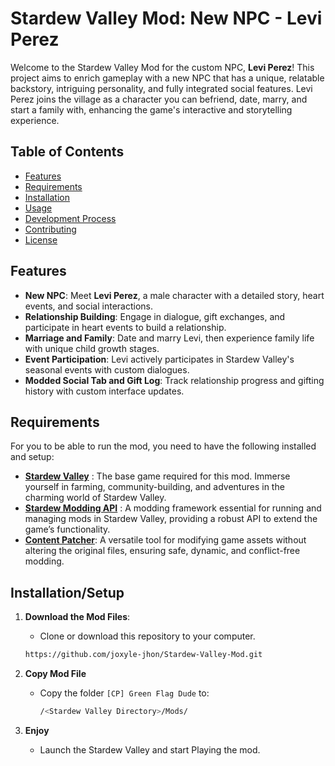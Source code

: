 # Stardew Valley Mod: New NPC - Levi Perez

Welcome to the Stardew Valley Mod for the custom NPC, **Levi Perez**! This project aims to enrich gameplay with a new NPC that has a unique, relatable backstory, intriguing personality, and fully integrated social features. Levi Perez joins the village as a character you can befriend, date, marry, and start a family with, enhancing the game's interactive and storytelling experience.

## Table of Contents

- [Features](#features)
- [Requirements](#requirements)
- [Installation](#installationsetup)
- [Usage](#usage)
- [Development Process](#development-process)
- [Contributing](#contributing)
- [License](#license)

## Features

- **New NPC**: Meet **Levi Perez**, a male character with a detailed story, heart events, and social interactions.
- **Relationship Building**: Engage in dialogue, gift exchanges, and participate in heart events to build a relationship.
- **Marriage and Family**: Date and marry Levi, then experience family life with unique child growth stages.
- **Event Participation**: Levi actively participates in Stardew Valley's seasonal events with custom dialogues.
- **Modded Social Tab and Gift Log**: Track relationship progress and gifting history with custom interface updates.

## Requirements
For you to be able to run the mod, you need to have the following installed and setup:
- [**Stardew Valley**](https://store.steampowered.com/app/413150/Stardew_Valley/) :  The base game required for this mod. Immerse yourself in farming, community-building, and adventures in the charming world of Stardew Valley.
- [**Stardew Modding API**](https://smapi.io/) : A modding framework essential for running and managing mods in Stardew Valley, providing a robust API to extend the game’s functionality.
- [**Content Patcher**](https://www.nexusmods.com/stardewvalley/mods/1915): A versatile tool for modifying game assets without altering the original files, ensuring safe, dynamic, and conflict-free modding.
  
## Installation/Setup
1. **Download the Mod Files**:
   - Clone or download this repository to your computer.

   ```bash
   https://github.com/joxyle-jhon/Stardew-Valley-Mod.git
2. **Copy Mod File**
   - Copy the folder ```[CP] Green Flag Dude``` to:
  
     ```bash
     /<Stardew Valley Directory>/Mods/
3. **Enjoy**
   - Launch the Stardew Valley and start Playing the mod.
   
   
